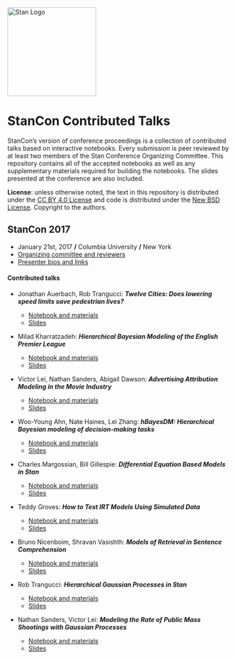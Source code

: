 <a href="http://mc-stan.org">
<img src="https://raw.githubusercontent.com/stan-dev/logos/master/logo.png" width=200 alt="Stan Logo"/>
</a>

# StanCon Contributed Talks

StanCon’s version of conference proceedings is a collection of contributed talks based on interactive notebooks. Every submission is peer reviewed by at least two members of the Stan Conference Organizing Committee. This repository contains all of the accepted notebooks as well as any supplementary materials required for building the notebooks. The slides presented at the conference are also included.

**License**: unless otherwise noted, the text in this repository is distributed under the [CC BY 4.0 License](https://creativecommons.org/licenses/by/4.0/) and code is distributed under the [New BSD License](https://opensource.org/licenses/BSD-3-Clause). Copyright to the authors.

## StanCon 2017 

* January 21st, 2017 __/__ Columbia University __/__ New York
* [Organizing committee and reviewers](http://mc-stan.org/events/stancon#organizers)
* [Presenter bios and links](2017/Contributed-Talks/presenter-bios.md)

#### Contributed talks

* Jonathan Auerbach, Rob Trangucci: **_Twelve Cities: Does lowering speed limits save pedestrian lives?_** 
  - [Notebook and materials](2017/Contributed-Talks/01_auerbach) 
  - [Slides](2017/Contributed-Talks/slides/01_auerbach_stancon_slides.pdf)

* Milad Kharratzadeh: **_Hierarchical Bayesian Modeling of the English Premier League_** 
  - [Notebook and materials](2017/Contributed-Talks/02_kharratzadeh)
  - [Slides](2017/Contributed-Talks/slides/02_kharratzadeh_stancon_slides.pdf)

* Victor Lei, Nathan Sanders, Abigail Dawson: **_Advertising Attribution Modeling in the Movie Industry_** 
  - [Notebook and materials](2017/Contributed-Talks/03_lei)
  - [Slides](2017/Contributed-Talks/slides/03_lei_stancon_slides.pdf)

* Woo-Young Ahn, Nate Haines, Lei Zhang: **_hBayesDM: Hierarchical Bayesian modeling of decision-making tasks_** 
  - [Notebook and materials](2017/Contributed-Talks/04_ahn)
  - [Slides](2017/Contributed-Talks/slides/04_ahn_stancon_slides.pptx)

* Charles Margossian, Bill Gillespie: **_Differential Equation Based Models in Stan_** 
  - [Notebook and materials](2017/Contributed-Talks/05_margossian)
  - [Slides](2017/Contributed-Talks/slides/05_margossian_stancon_slides.pdf)

* Teddy Groves: **_How to Test IRT Models Using Simulated Data_**
  - [Notebook and materials](2017/Contributed-Talks/06_groves)
  - [Slides](2017/Contributed-Talks/slides/06_groves_stancon_slides.html)

* Bruno Nicenboim, Shravan Vasishth: **_Models of Retrieval in Sentence Comprehension_** 
  - [Notebook and materials](2017/Contributed-Talks/07_nicenboim) 
  - [Slides](2017/Contributed-Talks/slides/07_nicenboim_stancon_slides.pdf)

* Rob Trangucci: **_Hierarchical Gaussian Processes in Stan_** 
  - [Notebook and materials](2017/Contributed-Talks/08_trangucci)
  - [Slides](2017/Contributed-Talks/slides/08_trangucci_stancon_slides.pdf)

* Nathan Sanders, Victor Lei: **_Modeling the Rate of Public Mass Shootings with Gaussian Processes_** 
  - [Notebook and materials](2017/Contributed-Talks/09_sanders)
  - [Slides](2017/Contributed-Talks/slides/09_sanders_stancon_slides.pdf)
